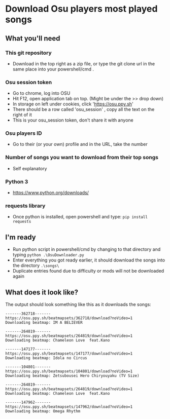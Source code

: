 # Download Osu players most played songs

## What you'll need
### This git repository
* Download in the top right as a zip file, or type the git clone url in the same place into your powershell/cmd .
### Osu session token
* Go to chrome, log into OSU
* Hit F12, open application tab on top. (Might be under the >> drop down)
* In storage on left under cookies, click 'https://osu.ppy.sh'
* There should be a row called 'osu_session' , copy all the text on the right of it
* This is your osu_session token, don't share it with anyone
### Osu players ID
* Go to their (or your own) profile and in the URL, take the number
### Number of songs you want to download from their top songs
* Self explanatory
### Python 3
* https://www.python.org/downloads/
### requests library
* Once python is installed, open powershell and type: `pip install requests`

## I'm ready
* Run python script in powershell/cmd by changing to that directory and typing `python .\OsuDownloader.py`
* Enter everything you got ready earlier, it should download the songs into the directory `.\songs\`
* Duplicate entries found due to difficulty or mods will not be downloaded again

## What does it look like?
The output should look something like this as it downloads the songs:
```
-------362718-------
https://osu.ppy.sh/beatmapsets/362718/download?noVideo=1
Downloading beatmap: IM A BELIEVER

-------264819-------
https://osu.ppy.sh/beatmapsets/264819/download?noVideo=1
Downloading beatmap: Chameleon Love  feat.Kano

-------147177-------
https://osu.ppy.sh/beatmapsets/147177/download?noVideo=1
Downloading beatmap: Idola no Circus

-------104801-------
https://osu.ppy.sh/beatmapsets/104801/download?noVideo=1
Downloading beatmap: Zetsubousei Hero Chiryouyaku (TV Size)

-------264819-------
https://osu.ppy.sh/beatmapsets/264819/download?noVideo=1
Downloading beatmap: Chameleon Love  feat.Kano

-------147962-------
https://osu.ppy.sh/beatmapsets/147962/download?noVideo=1
Downloading beatmap: Omega Rhythm
```